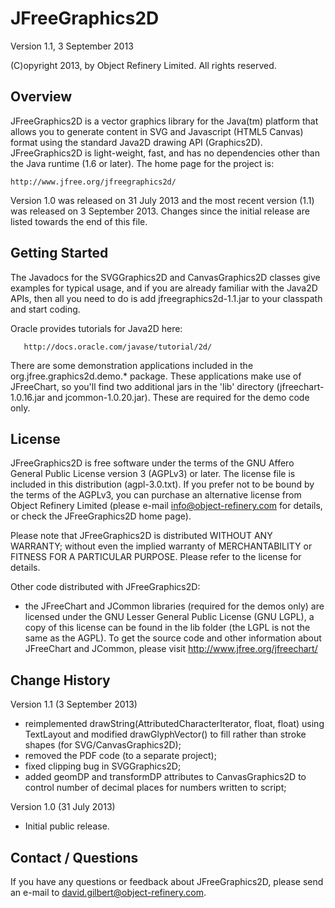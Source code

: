 JFreeGraphics2D
===============

Version 1.1, 3 September 2013

(C)opyright 2013, by Object Refinery Limited.  All rights reserved.


Overview
--------
JFreeGraphics2D is a vector graphics library for the Java(tm) platform that allows you to generate content in SVG and Javascript (HTML5 Canvas) format using the standard Java2D drawing API (Graphics2D).  JFreeGraphics2D is light-weight, fast, and has no dependencies other than the Java runtime (1.6 or later).  The home page for the project is:

    http://www.jfree.org/jfreegraphics2d/

Version 1.0 was released on 31 July 2013 and the most recent version (1.1) was released on 3 September 2013.  Changes since the initial release are listed towards the end of this file.


Getting Started
---------------
The Javadocs for the SVGGraphics2D and CanvasGraphics2D classes give examples for typical usage, and if you are already familiar with the Java2D APIs, then all you need to do is add jfreegraphics2d-1.1.jar to your classpath and start coding.

Oracle provides tutorials for Java2D here:

       http://docs.oracle.com/javase/tutorial/2d/

There are some demonstration applications included in the org.jfree.graphics2d.demo.* package.  These applications make use of JFreeChart, so you'll find two additional jars in the 'lib' directory (jfreechart-1.0.16.jar and jcommon-1.0.20.jar).  These are required for the demo code only.


License
-------
JFreeGraphics2D is free software under the terms of the GNU Affero General Public License version 3 (AGPLv3) or later.  The license file is included in this distribution (agpl-3.0.txt).  If you prefer not to be bound by the terms of the AGPLv3, you can purchase an alternative license from Object Refinery Limited (please e-mail info@object-refinery.com for details, or check the JFreeGraphics2D home page).

Please note that JFreeGraphics2D is distributed WITHOUT ANY WARRANTY; without even the implied warranty of MERCHANTABILITY or FITNESS FOR A PARTICULAR PURPOSE.  Please refer to the license for details.

Other code distributed with JFreeGraphics2D:

- the JFreeChart and JCommon libraries (required for the demos only) are licensed under the GNU Lesser General Public License (GNU LGPL), a copy of this license can be found in the lib folder (the LGPL is not the same as the AGPL).  To get the source code and other information about JFreeChart and JCommon, please visit http://www.jfree.org/jfreechart/ 


Change History
--------------

Version 1.1 (3 September 2013)
- reimplemented drawString(AttributedCharacterIterator, float, float) using TextLayout and modified drawGlyphVector() to fill rather than stroke shapes (for SVG/CanvasGraphics2D);
- removed the PDF code (to a separate project);
- fixed clipping bug in SVGGraphics2D;
- added geomDP and transformDP attributes to CanvasGraphics2D to control number of decimal places for numbers written to script; 

Version 1.0 (31 July 2013)
- Initial public release.


Contact / Questions
-------------------
If you have any questions or feedback about JFreeGraphics2D, please send an e-mail to david.gilbert@object-refinery.com.
